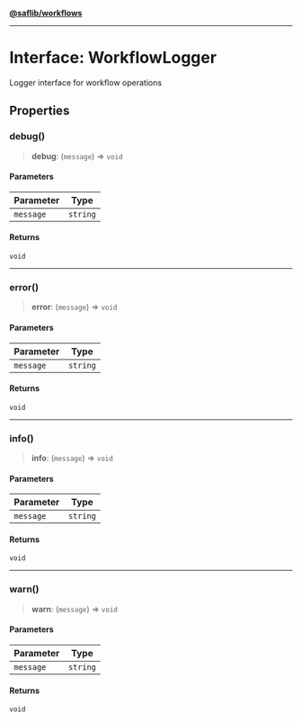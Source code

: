 [**@saflib/workflows**](../index.md)

---

# Interface: WorkflowLogger

Logger interface for workflow operations

## Properties

### debug()

> **debug**: (`message`) => `void`

#### Parameters

| Parameter | Type     |
| --------- | -------- |
| `message` | `string` |

#### Returns

`void`

---

### error()

> **error**: (`message`) => `void`

#### Parameters

| Parameter | Type     |
| --------- | -------- |
| `message` | `string` |

#### Returns

`void`

---

### info()

> **info**: (`message`) => `void`

#### Parameters

| Parameter | Type     |
| --------- | -------- |
| `message` | `string` |

#### Returns

`void`

---

### warn()

> **warn**: (`message`) => `void`

#### Parameters

| Parameter | Type     |
| --------- | -------- |
| `message` | `string` |

#### Returns

`void`
